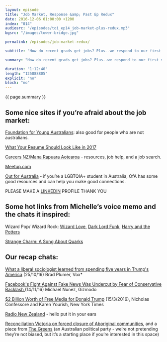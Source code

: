 ```yaml
---
layout: episode
title: "Job Market, Response &amp; Past Ep Redux"
date: 2016-12-06 01:00:00 +1200
index: "014"
audiosrc: "/episodes/toi_ep14_job-market-plus-redux.mp3"
bgsrc: "/images/tower-bridge.jpg"

permalink: /episodes/job-market-redux/

subtitle: "How do recent grads get jobs? Plus--we respond to our first voice memo, and take a look back on earlier episodes in light of the recent US election results."

summary: "How do recent grads get jobs? Plus--we respond to our first voice memo, and take a look back on earlier episodes in light of the recent US election results."

duration: "1:12:40"
length: "125888805"
explicit: "no"
block: "no" 
---
```

<section class="summary" markdown="1">

{{ page.summary }}

</section>



<section id="shownotes" class="hidden" markdown="1">

## Some nice sites if you’re afraid about the job market:

[Foundation for Young Australians](https://www.fya.org.au/): also good for people who are not australians.

[What Your Resume Should Look Like in 2017](http://time.com/money/4621066/free-resume-word-template-2017/)

[Careers NZ/Mana Rapuara Aotearoa](https://www.careers.govt.nz/) - resources, job help, and a job search.

[Meetup.com](https://www.meetup.com/)

[Out for Australia](http://www.outforaustralia.org/) - if you’re a LGBTQIA+ student in Australia, OfA has some good resources and can help you make good connections.

PLEASE MAKE A [LINKEDIN](https://www.linkedin.com/) PROFILE THANK YOU

## Some hot links from Michelle’s voice memo and the chats it inspired:

Wizard Pop/ Wizard Rock: [Wizard Love](https://www.youtube.com/watch?v=xjUb4Pr2HnY), [Dark Lord Funk](https://www.youtube.com/watch?v=zbdvogFyZZM), [Harry and the Potters](http://harryandthepotters.com/)

[Strange Charm: A Song About Quarks](https://www.youtube.com/watch?v=U0kXkWXSXRA)

## Our recap chats:

[What a liberal sociologist learned from spending five years in Trump's America](http://www.vox.com/2016/9/6/12803636/arlie-hochschild-strangers-land-louisiana-trump) (25/10/16) Brad Plumer, Vox*

[Facebook's Fight Against Fake News Was Undercut by Fear of Conservative Backlash ](http://gizmodo.com/facebooks-fight-against-fake-news-was-undercut-by-fear-1788808204)(14/11/16) Michael Nunez, Gizmodo

[$2 Billion Worth of Free Media for Donald Trump](http://www.nytimes.com/2016/03/16/upshot/measuring-donald-trumps-mammoth-advantage-in-free-media.html) (15/3/2016), Nicholas Confessore and Karen Yourish, New York Times

[Radio New Zealand](http://www.radionz.co.nz/) - hello put it in your ears

[Reconciliation Victoria on forced closure of Aboriginal communities](http://www.reconciliationvic.org.au/pages/forced-closures-of-remote-communities.php), and a piece from [The Greens](http://greens.org.au/magazine/wa/aboriginal-communities-are-still-threatened-closure) (an Australian political party - we’re not pretending they’re not biased, but it’s a starting place if you’re interested in this space)

</section>
